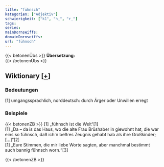 ```yaml
---
title: "fühnsch"
kategorien: ["Adjektiv"]
schwierigkeit: ["k1", "h_", "r_"]
tags:
series:
mainDornseiffs:
domainDornseiffs:
url: "fühnsch"
---
```


{{< betonenÜbs >}}
**Übersetzung:**  
{{< /betonenÜbs >}}

## Wiktionary [[+](https://de.wiktionary.org/wiki/fühnsch)]

### Bedeutungen
[1] umgangssprachlich, norddeutsch: durch Ärger oder Unwillen erregt  

### Beispiele
{{< betonenZB >}}
[1] „fühnsch ist die Welt“[1]  
[1] „Da – da is das Haus, wo die alte Frau Brüshaber in giewohnt hat, die war eins so fühnsch, daß ich'n beßres Zeugnis gehabt hab als ihre Großkinder; […]“[2]  
[1] „Eure Stimmen, die mir liebe Worte sagten, aber manchmal bestimmt auch bannig fühnsch worn.“[3]  

{{< /betonenZB >}}

